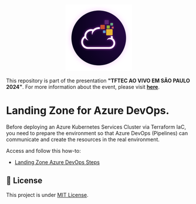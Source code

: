 <p align="center">
<img src="https://github.com/asilvajunior/tftec-terraform-aovivo-24/blob/main/assets/images/unicast_logo.png">
</p>

This repository is part of the presentation **"TFTEC AO VIVO EM SÃO PAULO 2024"**. For more information about the event, please visit [**here**](https://www.tftec.com.br/tftecaovivo-2024/).

# Landing Zone for Azure DevOps.

Before deploying an Azure Kubernetes Services Cluster via Terraform IaC, you need to prepare the environment so that Azure DevOps (Pipelines) can communicate and create the resources in the real environment.

Access and follow this how-to: 

- [Landing Zone Azure DevOps Steps](https://github.com/asilvajunior/tftec-terraform-aovivo-24/blob/main/02-Create-ADO-Pipelines/Landing_Zone_ADO.md)

## :memo: License

This project is under [MIT License](./LICENSE).
